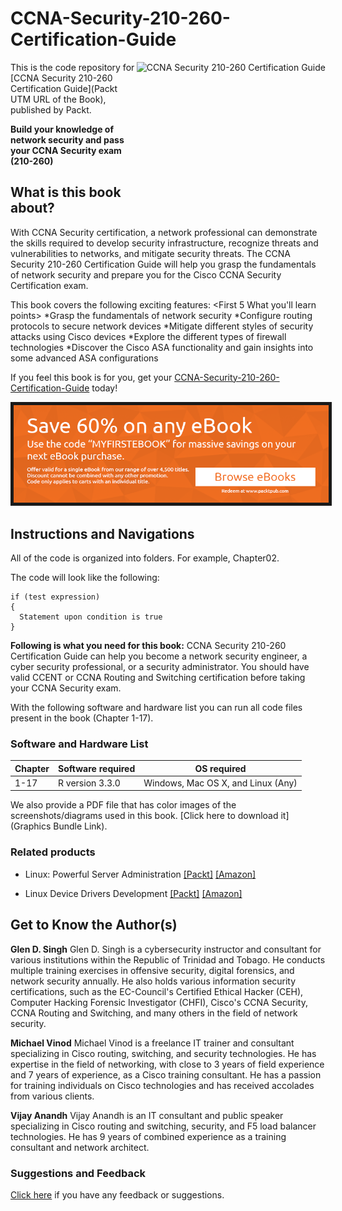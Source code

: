 # CCNA-Security-210-260-Certification-Guide

<a href="Packt UTM URL of the Book"><img src="https://d255esdrn735hr.cloudfront.net/sites/default/files/B06184_newcover.png" alt="CCNA Security 210-260 Certification Guide" height="256px" align="right"></a>

This is the code repository for [CCNA Security 210-260 Certification Guide](Packt UTM URL of the Book), published by Packt.

**Build your knowledge of network security and pass your CCNA Security exam (210-260)**

## What is this book about?
With CCNA Security certification, a network professional can demonstrate the skills required to develop security infrastructure, recognize threats and vulnerabilities to networks, and mitigate security threats. The CCNA Security 210-260 Certification Guide will help you grasp the fundamentals of network security and prepare you for the Cisco CCNA Security Certification exam.

This book covers the following exciting features: <First 5 What you'll learn points>
*Grasp the fundamentals of network security
*Configure routing protocols to secure network devices
*Mitigate different styles of security attacks using Cisco devices
*Explore the different types of firewall technologies
*Discover the Cisco ASA functionality and gain insights into some advanced ASA configurations

If you feel this book is for you, get your [CCNA-Security-210-260-Certification-Guide](https://www.amazon.com/dp/1787128873) today!

<a href="https://www.packtpub.com/?utm_source=github&utm_medium=banner&utm_campaign=GitHubBanner"><img src="https://raw.githubusercontent.com/PacktPublishing/GitHub/master/GitHub.png" 
alt="https://www.packtpub.com/" border="5" /></a>


## Instructions and Navigations
All of the code is organized into folders. For example, Chapter02.

The code will look like the following:
```
if (test expression)
{
  Statement upon condition is true
}
```

**Following is what you need for this book:**
CCNA Security 210-260 Certification Guide can help you become a network security engineer, a cyber security professional, or a security administrator. You should have valid CCENT or CCNA Routing and Switching certification before taking your CCNA Security exam.

With the following software and hardware list you can run all code files present in the book (Chapter 1-17).

### Software and Hardware List

| Chapter  | Software required                   | OS required                        |
| -------- | ------------------------------------| -----------------------------------|
| 1-17        | R version 3.3.0                     | Windows, Mac OS X, and Linux (Any) |

We also provide a PDF file that has color images of the screenshots/diagrams used in this book. [Click here to download it](Graphics Bundle Link).

### Related products <Paste books from the Other books you may enjoy section>
* Linux: Powerful Server Administration [[Packt]](https://www.packtpub.com/networking-and-servers/linux-powerful-server-administration?utm_source=github&utm_medium=repository&utm_campaign=9781788293778) [[Amazon]](https://www.amazon.com/dp/1788293770)

* Linux Device Drivers Development [[Packt]](https://www.packtpub.com/networking-and-servers/linux-device-drivers-development?utm_source=github&utm_medium=repository&utm_campaign=9781785280009) [[Amazon]](https://www.amazon.com/dp/1788293770)

## Get to Know the Author(s)
**Glen D. Singh**
Glen D. Singh is a cybersecurity instructor and consultant for various institutions within the Republic of Trinidad and Tobago. He conducts multiple training exercises in offensive security, digital forensics, and network security annually. He also holds various information security certifications, such as the EC-Council's Certified Ethical Hacker (CEH), Computer Hacking Forensic Investigator (CHFI), Cisco's CCNA Security, CCNA Routing and Switching, and many others in the field of network security.

**Michael Vinod**
Michael Vinod is a freelance IT trainer and consultant specializing in Cisco routing, switching, and security technologies. He has expertise in the field of networking, with close to 3 years of field experience and 7 years of experience, as a Cisco training consultant. He has a passion for training individuals on Cisco technologies and has received accolades from various clients.

**Vijay Anandh**
Vijay Anandh is an IT consultant and public speaker specializing in Cisco routing and switching, security, and F5 load balancer technologies. He has 9 years of combined experience as a training consultant and network architect.

### Suggestions and Feedback
[Click here](https://docs.google.com/forms/d/e/1FAIpQLSdy7dATC6QmEL81FIUuymZ0Wy9vH1jHkvpY57OiMeKGqib_Ow/viewform) if you have any feedback or suggestions.


